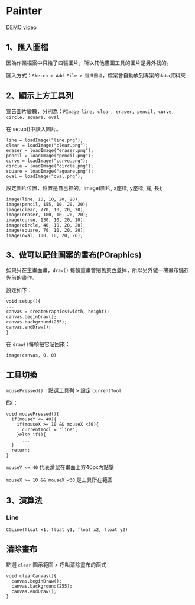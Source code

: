 # Painter
[DEMO video](https://youtu.be/3sbsC67nQTc)

## 1、匯入圖檔

因為作業檔案中只給了四張圖片，所以其他畫圖工具的圖片是另外找的。

匯入方式：`Sketch > Add File > 選擇圖檔`，檔案會自動放到專案的`data`資料夾

## 2、顯示上方工具列

宣告圖片變數，分別為：`PImage line, clear, eraser, pencil, curve, circle, square, oval`

在 setup()中讀入圖片。
```
line = loadImage("line.png");
clear = loadImage("clear.png");
eraser = loadImage("eraser.png");
pencil = loadImage("pencil.png");
curve = loadImage("curve.png");
circle = loadImage("circle.png");
square = loadImage("square.png");
oval = loadImage("oval.png");
```
設定圖片位置，位置是自己抓的。image(圖片, x座標, y座標, 寬, 長);
```
image(line, 10, 10, 20, 20);
image(pencil, 155, 10, 20, 20);
image(clear, 770, 10, 20, 20);
image(eraser, 180, 10, 20, 20);
image(curve, 130, 10, 20, 20);
image(circle, 40, 10, 20, 20);
image(square, 70, 10, 20, 20);
image(oval, 100, 10, 20, 20);
```
## 3、做可以記住圖案的畫布(PGraphics)

如果只在主畫面畫，`draw()` 每幀重畫會把舊東西蓋掉，所以另外做一塊畫布儲存先前的畫作。

設定如下：
```
void setup(){
...
canvas = createGraphics(width, height);
canvas.beginDraw();
canvas.background(255);
canvas.endDraw();
}
```

在 `draw()`每幀把它貼回來：
```
image(canvas, 0, 0)
```
## 工具切換

`mousePressed()`：點選工具列 > 設定 `currentTool`

EX：
```
void mousePressed(){
  if(mouseY <= 40){
    if(mouseX >= 10 && mouseX <30){
      currentTool = "line";
    }else if(){
      ...
  }
  return;
}
```

`mouseY <= 40` 代表滑鼠在畫面上方40px內點擊

`mouseX >= 10 && mouseX <30` 是工具所在範圍
## 3、演算法
### Line
`CGLine(float x1, float y1, float x2, float y2)`

## 清除畫布
點選 `clear` 圖示範圍 > 呼叫清除畫布的函式
```
void clearCanvas(){
  canvas.beginDraw();
  canvas.background(255);
  canvas.endDraw();
}
```

